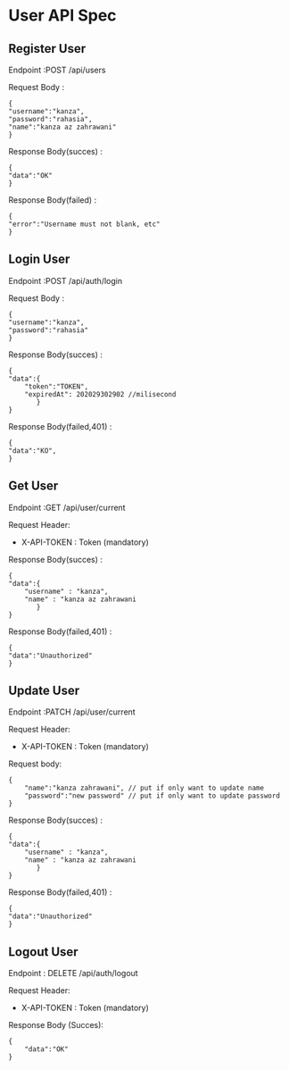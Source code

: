 # User API Spec

## Register User

Endpoint :POST /api/users

Request Body :


    {
    "username":"kanza",
    "password":"rahasia",
    "name":"kanza az zahrawani"
    }


Response Body(succes) :

    {
    "data":"OK"
    }


Response Body(failed) :

    {
    "error":"Username must not blank, etc"
    }



## Login User


Endpoint :POST /api/auth/login

Request Body :

    {
    "username":"kanza",
    "password":"rahasia"
    }


Response Body(succes) :

    {
    "data":{
        "token":"TOKEN",
        "expiredAt": 202029302902 //milisecond
           }
    }



Response Body(failed,401) :

    {
    "data":"KO",
    }


## Get User
Endpoint :GET /api/user/current

Request Header:

- X-API-TOKEN : Token (mandatory)

Response Body(succes) :

    {
    "data":{
        "username" : "kanza",
        "name" : "kanza az zahrawani
           }
    }


Response Body(failed,401) :

    {
    "data":"Unauthorized"
    }


## Update User
Endpoint :PATCH /api/user/current


Request Header:

- X-API-TOKEN : Token (mandatory)


Request body:

    {
        "name":"kanza zahrawani", // put if only want to update name
        "password":"new password" // put if only want to update password
    }

Response Body(succes) :

    {
    "data":{
        "username" : "kanza",
        "name" : "kanza az zahrawani
           }
    }


Response Body(failed,401) :

    {
    "data":"Unauthorized"
    }

## Logout User

Endpoint : DELETE /api/auth/logout

Request Header:

- X-API-TOKEN : Token (mandatory)

Response Body (Succes):

    {
        "data":"OK"
    }





